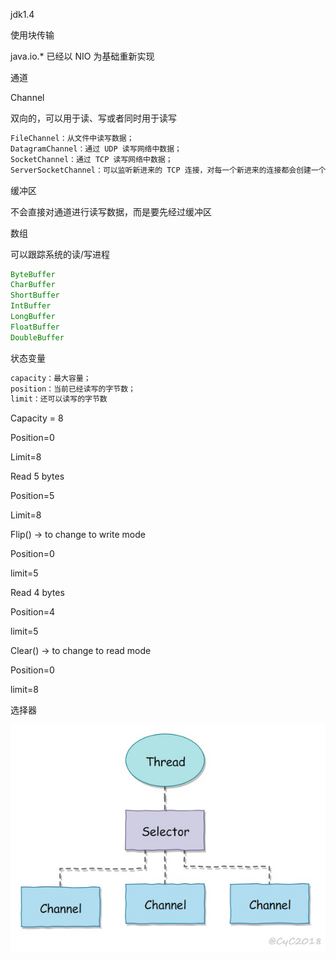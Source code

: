 jdk1.4

使用块传输

java.io.* 已经以 NIO 为基础重新实现



通道

Channel

双向的，可以用于读、写或者同时用于读写

```java
FileChannel：从文件中读写数据；
DatagramChannel：通过 UDP 读写网络中数据；
SocketChannel：通过 TCP 读写网络中数据；
ServerSocketChannel：可以监听新进来的 TCP 连接，对每一个新进来的连接都会创建一个 SocketChannel
```



缓冲区

不会直接对通道进行读写数据，而是要先经过缓冲区

数组

可以跟踪系统的读/写进程

```java
ByteBuffer
CharBuffer
ShortBuffer
IntBuffer
LongBuffer
FloatBuffer
DoubleBuffer
```

状态变量

```java
capacity：最大容量；
position：当前已经读写的字节数；
limit：还可以读写的字节数
```



Capacity = 8

Position=0

Limit=8



Read 5 bytes

Position=5

Limit=8



Flip() -> to change to write mode



Position=0

limit=5



Read 4 bytes

Position=4

limit=5



Clear() -> to change to read mode

Position=0

limit=8



选择器

![img](assets/8fdbb8f5-2cf8-41dc-b5f1-99d98abb52d9.jpg)



